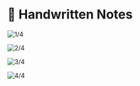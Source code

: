 # 📔 Handwritten Notes

![1/4](<../.gitbook/assets/DocScanner 24-May-2022 11-41 am\_1.jpg>)

![2/4](<../.gitbook/assets/DocScanner 24-May-2022 11-41 am\_2.jpg>)

![3/4](<../.gitbook/assets/DocScanner 24-May-2022 11-41 am\_3.jpg>)

![4/4](<../.gitbook/assets/DocScanner 24-May-2022 11-41 am\_4.jpg>)

